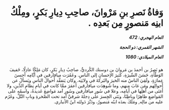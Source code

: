 <h1 dir="rtl">وَفاةُ نَصرِ بنِ مَرْوانَ، صاحِبِ دِيارِ بَكرٍ، ومِلْكُ ابنِه مَنصورٍ مِن بَعدِه .</h1>

<h5 dir="rtl">العام الهجري:  472

الشهر القمري: ذو الحجة

العام الميلادي: 1080</h5>

<p dir="rtl">هو نَصرُ بن أحمدَ بن مَروانَ بن دوستك الكُرديُّ، صاحِبُ دِيارِ بَكرٍ، كان مَلِكًا عادِلًا، خَفيفَ الوَطْأَةِ، حَسَنَ السِّيرَةِ، كَثيرَ الإحسانِ إلى الناسِ. وعَمُرَت ميافارقين في أيَّامِه أَحسنَ عِمارَةٍ، ولَقِيَ الناسُ منه الخيرَ والبَركةَ في وِلايَتِه. وكان يَتفقَّد أَحوالَ الناسِ ويَسألُ عن أَحوالِهم ومَن غابَ منهم، وما شُوهِدَت ميافارقين أَعمَرَ ممَّا كانت في أيامِ نِظامِ الدِّينِ، ولا أَغنَى من أَهلِها في أَيامِه، وعلا في سُورِ ميافارقين وسُورِ آمد مَواضِعَ عَديدةً، واسمُه على المَواضِعِ ظاهِرًا وباطِنًا، وبَنَى الجِسرَ على دِجلةَ شرقيَّ آمد تحت الصَّخرةِ وبابِ التَّلِّ، وغَرُم عليه من مالِه, ومَلَكَ بعدَه ابنُه مَنصورٌ، ودَبَّرَ دَولتَه ابنُ الأنباري.</p></br>
